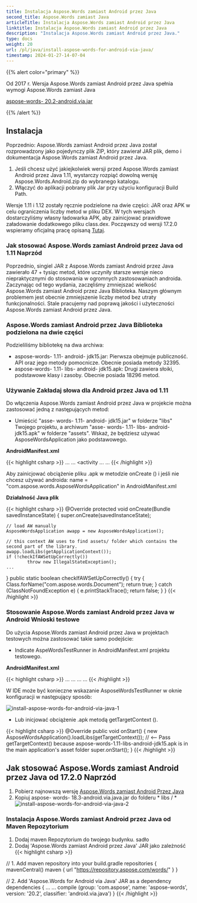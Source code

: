 ```yaml
---
title: Instalacja Aspose.Words zamiast Android przez Java
second_title: Aspose.Words zamiast Java
articleTitle: Instalacja Aspose.Words zamiast Android przez Java
linktitle: Instalacja Aspose.Words zamiast Android przez Java
description: "Instalacja Aspose.Words zamiast Android przez Java."
type: docs
weight: 20
url: /pl/java/install-aspose-words-for-android-via-java/
timestamp: 2024-01-27-14-07-04
---
```


{{% alert color="primary" %}}

Od 2017 r. Wersja Aspose.Words zamiast Android przez Java spełnia wymogi Aspose.Words zamiast Java

[aspose-words- 20.2-android.via.jar](https://repository.aspose.com/webapp/#/artifacts/browse/tree/General/repo/com/aspose/aspose-words/20.2/aspose-words-20.2-android.via.java.jar)

{{% /alert %}}

## Instalacja

Poprzednio: Aspose.Words zamiast Android przez Java został rozprowadzony jako pojedynczy plik ZIP, który zawierał JAR plik, demo i dokumentacja Aspose.Words zamiast Android przez Java.

1. Jeśli chcesz użyć jakiejkolwiek wersji przed Aspose.Words zamiast Android przez Java 1.11, wystarczy rozpiąć dowolną wersję Aspose.Words.Android.zip do wybranego katalogu.
1. Włączyć do aplikacji pobrany plik Jar przy użyciu konfiguracji Build Path.

Wersje 1.11 i 1.12 zostały ręcznie podzielone na dwie części: JAR oraz APK w celu ograniczenia liczby metod w pliku DEX. W tych wersjach dostarczyliśmy własny ładowarka APK, aby zainicjować prawidłowe załadowanie dodatkowego pliku class.dex. Począwszy od wersji 17.2.0 wspieramy oficjalną pracę opisaną [Tutaj](https://developer.android.com/studio/build/multidex.html).

### Jak stosować Aspose.Words zamiast Android przez Java od 1.11 Naprzód

Poprzednio, singiel JAR z Aspose.Words zamiast Android przez Java zawierało 47 + tysiąc metod, które uczyniły starsze wersje nieco niepraktycznymi do stosowania w ogromnych zastosowaniach androida. Zaczynając od tego wydania, zaczęliśmy zmniejszać wielkość Aspose.Words zamiast Android przez Java Biblioteka. Naszym głównym problemem jest obecnie zmniejszenie liczby metod bez utraty funkcjonalności. Stale pracujemy nad poprawą jakości i użyteczności Aspose.Words zamiast Android przez Java.

### Aspose.Words zamiast Android przez Java Biblioteka podzielona na dwie części

Podzieliliśmy bibliotekę na dwa archiwa:

- aspose-words- 1.11- android- jdk15.jar: Pierwsza obejmuje publiczność. API oraz jego metody pomocnicze. Obecnie posiada metody 32395.
- aspose-words- 1.11- libs- android- jdk15.apk: Drugi zawiera słoiki, podstawowe klasy i zasoby. Obecnie posiada 18296 metod.

### Używanie Zakładaj słowa dla Android przez Java od 1.11

Do włączenia Aspose.Words zamiast Android przez Java w projekcie można zastosować jedną z następujących metod:

- Umieścić "asse- words- 1.11- android- jdk15.jar" w folderze "libs" Twojego projektu, a archiwum "asse- words- 1.11- libs- android- jdk15.apk" w folderze "assets". Wskaż, że będziesz używać AsposeWordsApplication jako podstawowego.

**AndroidManifest.xml**

{{< highlight csharp >}}
...
...
<application        
    android:allowBackup="true"
    android:icon="@drawable/ic_launcher"
    android:name="com.aspose.words.AsposeWordsApplication"
    android:label="@string/app_name"
    android:theme="@style/AppTheme" >
    <activity
...
...
{{< /highlight >}}

Aby zainicjować obciążenie pliku .apk w metodzie onCreate () i jeśli nie chcesz używać androida: name = "com.aspose.words.AsposeWordsApplication" in AndroidManifest.xml

**Działalność Java plik**

{{< highlight csharp >}}
@Override
protected void onCreate(Bundle savedInstanceState) 
{
    super.onCreate(savedInstanceState);

    // load AW manually
    AsposeWordsApplication awapp = new AsposeWordsApplication();
    
    // this context AW uses to find assets/ folder which contains the second part of the library.
    awapp.loadLibs(getApplicationContext()); 
    if (!checkIfAWSetUpCorrectly())
            throw new IllegalStateException();	
    ...
}
public static boolean checkIfAWSetUpCorrectly()
{
    try
    {
        Class.forName("com.aspose.words.Document");
        return true;
    }
    catch (ClassNotFoundException e)
    {
        e.printStackTrace();
        return false;
    }
}
{{< /highlight >}}

### Stosowanie Aspose.Words zamiast Android przez Java w Android Wnioski testowe

Do użycia Aspose.Words zamiast Android przez Java w projektach testowych można zastosować takie samo podejście:

- Indicate AspeWordsTestRunner in AndroidManifest.xml projektu testowego.

**AndroidManifest.xml**

{{< highlight csharp >}}
...
...
<instrumentation
    android:name="com.aspose.words.AsposeWordsTestRunner"    
    android:targetPackage="com.aspose.releaseapp" />
...
...
{{< /highlight >}}

W IDE może być konieczne wskazanie AsposeWordsTestRunner w oknie konfiguracji w następujący sposób:

![install-aspose-words-for-android-via-java-1](/words/java/install-aspose-words-for-android-via-java/install-aspose-words-for-android-via-java-1.png)

- Lub inicjować obciążenie .apk metodą getTargetContext ().

{{< highlight csharp >}}
@Override
public void onStart() {
    new AsposeWordsApplication().loadLibs(getTargetContext());
 // <-- Pass getTargetContext() because aspose-words-1.11-libs-android-jdk15.apk is in the main application's asset folder
    super.onStart();
}
{{< /highlight >}}

## Jak stosować Aspose.Words zamiast Android przez Java od 17.2.0 Naprzód

1. Pobierz najnowszą wersję [Aspose.Words zamiast Android Przez Java](https://repository.aspose.com/webapp/#/artifacts/browse/tree/General/repo/com/aspose/aspose-words/)
1. Kopiuj aspose- words- 18.3-android.via.java.jar do folderu * libs / *
![install-aspose-words-for-android-via-java-2](/words/java/install-aspose-words-for-android-via-java/install-aspose-words-for-android-via-java-2.jpg)

### Instalacja Aspose.Words zamiast Android przez Java od Maven Repozytorium

1. Dodaj maven Repozytorium do twojego budynku. sadło
1. Dodaj 'Aspose.Words zamiast Android przez Java' JAR jako zależność
{{< highlight csharp >}}

// 1. Add maven repository into your build.gradle 
repositories {
    mavenCentral()
    maven { url "https://repository.aspose.com/words/" }
}

// 2. Add 'Aspose.Words for Android via Java' JAR as a dependency
dependencies {
    ...
    ...
    compile (group: 'com.aspose', name: 'aspose-words', version: '20.2', classifier: 'android.via.java')
}
{{< /highlight >}}

